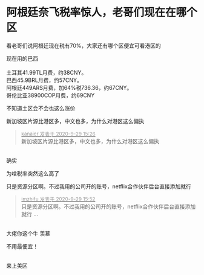 # 阿根廷奈飞税率惊人，老哥们现在在哪个区


<img src="static/image/smiley/default/lol.gif" smilieid="12" border="0" alt="" /><img src="static/image/smiley/default/lol.gif" smilieid="12" border="0" alt="" /><img src="static/image/smiley/default/lol.gif" smilieid="12" border="0" alt="" />看老哥们说阿根廷现在税有70%，大家还有哪个区便宜可看港区的

现在用的巴西<br />
<br />
土耳其41.99TL月费，约38CNY。<br />
巴西45.9BRL月费，约57CNY。<br />
阿根廷449ARS月费，加64%税736.36，约67CNY。<br />
哥伦比亚38900COP月费，约69CNY

不知道土区会不会也这么涨价

新加坡区片源比港区多，中文也多，为什么对港区这么偏执

<div class="quote"><blockquote><font size="2"><a href="https://www.hostloc.com/forum.php?mod=redirect&amp;goto=findpost&amp;pid=9237698&amp;ptid=749357" target="_blank"><font color="#999999">kanaier 发表于 2020-9-29 15:26</font></a></font><br />
新加坡区片源比港区多，中文也多，为什么对港区这么偏执</blockquote></div><br />
确实

为啥税率突然这么高了

只是资源分区啊。不过我用的公司开的账号，netflix合作伙伴后台直接添加就行<img src="static/image/smiley/yct/019.gif" smilieid="49" border="0" alt="" />

<div class="quote"><blockquote><font size="2"><a href="https://www.hostloc.com/forum.php?mod=redirect&amp;goto=findpost&amp;pid=9237790&amp;ptid=749357" target="_blank"><font color="#999999">imzhifu 发表于 2020-9-29 15:52</font></a></font><br />
只是资源分区啊。不过我用的公司开的账号，netflix合作伙伴后台直接添加就行 ...</blockquote></div><br />
大佬你这个牛 羡慕<img src="static/image/smiley/yct/019.gif" smilieid="49" border="0" alt="" />

不用最便宜！<br />
<br />
<img src="static/image/smiley/default/victory.gif" smilieid="14" border="0" alt="" /><img src="static/image/smiley/default/victory.gif" smilieid="14" border="0" alt="" /><img src="static/image/smiley/default/victory.gif" smilieid="14" border="0" alt="" />

来上美区&nbsp;&nbsp;<img src="static/image/smiley/yct/018.gif" smilieid="36" border="0" alt="" />
